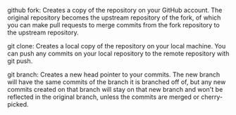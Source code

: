 github fork: Creates a copy of the repository on your GitHub account. The original repository becomes the upstream repository of the fork, of which you can make pull requests to merge commits from the fork repository to the upstream repository.

git clone: Creates a local copy of the repository on your local machine. You can push any commits on your local repository to the remote repository with git push.

git branch: Creates a new head pointer to your commits. The new branch will have the same commits of the branch it is branched off of, but any new commits created on that branch will stay on that new branch and won't be reflected in the original branch, unless the commits are merged or cherry-picked.